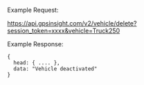 Example Request:

https://api.gpsinsight.com/v2/vehicle/delete?session_token=xxxx&vehicle=Truck250

Example Response:

    {
      head: { .... },
      data: "Vehicle deactivated"
    }

